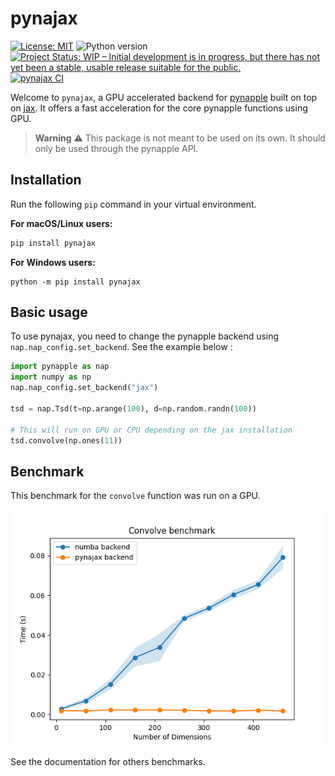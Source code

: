 # pynajax

[![License: MIT](https://img.shields.io/badge/License-MIT-yellow.svg)](https://github.com/flatironinstitute/nemos/blob/main/LICENSE)
![Python version](https://img.shields.io/badge/python-3.10-blue.svg)
[![Project Status: WIP – Initial development is in progress, but there has not yet been a stable, usable release suitable for the public.](https://www.repostatus.org/badges/latest/wip.svg)](https://www.repostatus.org/#wip)
[![pynajax CI](https://github.com/pynapple-org/pynajax/actions/workflows/ci.yml/badge.svg)](https://github.com/pynapple-org/pynajax/actions/workflows/ci.yml)


Welcome to `pynajax`, a GPU accelerated backend for [pynapple](https://github.com/pynapple-org/pynapple) built on top on [jax](https://github.com/google/jax). It offers a fast acceleration for the core pynapple functions using GPU. 

> **Warning**
> ⚠️ This package is not meant to be used on its own. It should only be used through the pynapple API.

## Installation
Run the following `pip` command in your virtual environment.

**For macOS/Linux users:**
 ```bash
 pip install pynajax
 ```

**For Windows users:**
 ```
 python -m pip install pynajax
 ```


## Basic usage

To use pynajax, you need to change the pynapple backend using `nap.nap_config.set_backend`. See the example below : 

```python
import pynapple as nap
import numpy as np
nap.nap_config.set_backend("jax")

tsd = nap.Tsd(t=np.arange(100), d=np.random.randn(100))

# This will run on GPU or CPU depending on the jax installation
tsd.convolve(np.ones(11)) 
```

## Benchmark

This benchmark for the `convolve` function was run on a GPU.

![benchmark_convolve](./docs/images/convolve_benchmark.png)

See the documentation for others benchmarks.

